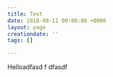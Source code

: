 ```yaml
---
title: Test
date: 2018-08-11 00:00:00 +0000
layout: page
creationdate: ''
tags: []

---
```

Helloadfasd f dfasdf